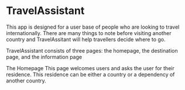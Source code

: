 # TravelAssistant
This app is designed for a user base of people who are looking to travel internationally.
There are many things to note before visiting another country and TravelAssitant will help travellers decide where to go.

TravelAssistant consists of three pages: the homepage, the destination page, and the information page

The Homepage
This page welcomes users and asks the user for their residence. This residence can be either a country or a dependency of another country.

